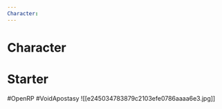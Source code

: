 ```yaml
---
Character: 
---
```

# Character


# Starter


  

#OpenRP #VoidApostasy 
![[e245034783879c2103efe0786aaaa6e3.jpg]]